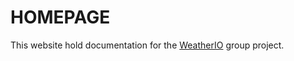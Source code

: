 # **HOMEPAGE**

This website hold documentation for the [WeatherIO](https://github.com/pcz-io/weather-io) group project.
